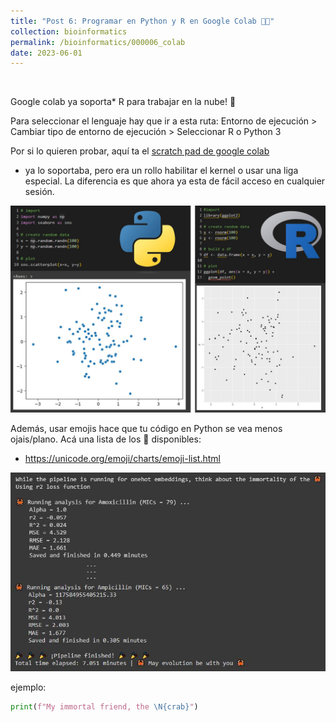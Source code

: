 ```yaml
---
title: "Post 6: Programar en Python y R en Google Colab 👩‍💻"
collection: bioinformatics
permalink: /bioinformatics/000006_colab
date: 2023-06-01
---
```


&nbsp;


Google colab ya soporta* R para trabajar en la nube! 🥳

Para seleccionar el lenguaje hay que ir a esta ruta:
Entorno de ejecución >  Cambiar tipo de entorno de ejecución  > Seleccionar R o Python 3

Por si lo quieren probar, aquí ta el [scratch pad de google colab](https://colab.research.google.com/notebooks/empty.ipynb)

* ya lo soportaba, pero era un rollo habilitar el kernel o usar una liga especial. La diferencia es que ahora ya esta de fácil acceso en cualquier sesión.

![img](/images/bioinformatics/00006_2.jpg)


Además, usar emojis hace que tu código en Python se vea menos ojais/plano. Acá una lista de los 🦠 disponibles: 
* <https://unicode.org/emoji/charts/emoji-list.html>

![img](/images/bioinformatics/00006_1.jpg)


ejemplo:  

```python
print(f"My immortal friend, the \N{crab}")
```

